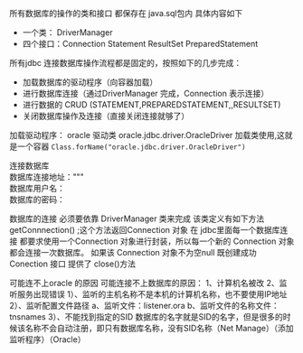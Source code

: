 
所有数据库的操作的类和接口 都保存在 java.sql包内
具体内容如下
* 一个类： DriverManager
* 四个接口：Connection  Statement ResultSet PreparedStatement


所有jdbc 连接数据库操作流程都是固定的，按照如下的几步完成：

* 加载数据库的驱动程序（向容器加载）
* 进行数据库连接（通过DriverManager 完成，Connection 表示连接）
* 进行数据的 CRUD (STATEMENT,PREPAREDSTATEMENT,,RESULTSET)
* 关闭数据库操作及连接（直接关闭连接就够了）


加载驱动程序：
oracle 驱动类 oracle.jdbc.driver.OracleDriver
加载类使用,这就是一个容器 ```Class.forName("oracle.jdbc.driver.OracleDriver")```

连接数据库   
数据库连接地址："""  
数据库用户名：  
数据库的密码： 

数据库的连接 必须要依靠 DriverManager 类来完成
该类定义有如下方法 getConnnection() ;这个方法返回Connection 对象
在 jdbc里面每一个数据库连接 都要求使用一个Connection 对象进行封装，所以每一个新的 Connection 对象 都会连接一次数据库。
如果该 Connection 对象不为空null 既创建成功
Conection 接口 提供了 close()方法


可能连不上oracle 的原因
可能连接不上数据库的原因：
1、计算机名被改
2、监听服务出现错误
      1）、监听的主机名称不是本机的计算机名称，也不要使用IP地址
      2）、监听配置文件路径
            a、监听文件：listener.ora
            b、监听文件的名称文件：tnsnames
      3）、不能找到指定的SID
            数据库的名字就是SID的名字，但是很多的时候该名称不会自动注册，即只有数据库名称，没有SID名称（Net Manage）（添加监听程序）（Oracle）

